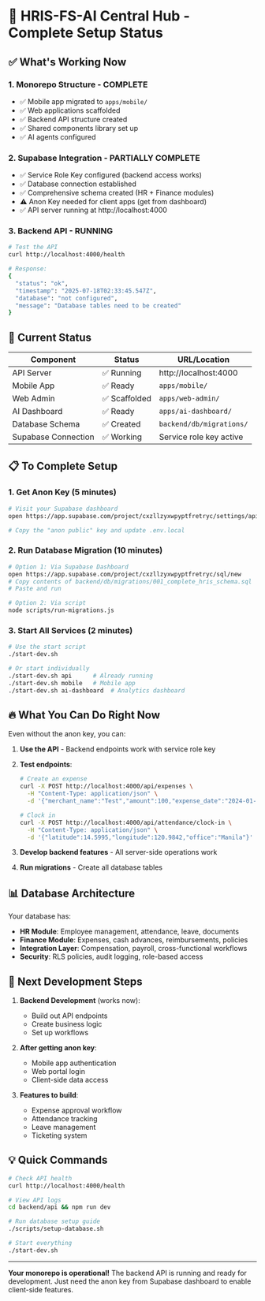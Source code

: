 # 🎉 HRIS-FS-AI Central Hub - Complete Setup Status

## ✅ What's Working Now

### 1. **Monorepo Structure** - COMPLETE
- ✅ Mobile app migrated to `apps/mobile/`
- ✅ Web applications scaffolded
- ✅ Backend API structure created
- ✅ Shared components library set up
- ✅ AI agents configured

### 2. **Supabase Integration** - PARTIALLY COMPLETE
- ✅ Service Role Key configured (backend access works)
- ✅ Database connection established
- ✅ Comprehensive schema created (HR + Finance modules)
- ⚠️ Anon Key needed for client apps (get from dashboard)
- ✅ API server running at http://localhost:4000

### 3. **Backend API** - RUNNING
```bash
# Test the API
curl http://localhost:4000/health

# Response:
{
  "status": "ok",
  "timestamp": "2025-07-18T02:33:45.547Z",
  "database": "not configured",
  "message": "Database tables need to be created"
}
```

## 🚀 Current Status

| Component | Status | URL/Location |
|-----------|--------|--------------|
| API Server | ✅ Running | http://localhost:4000 |
| Mobile App | ✅ Ready | `apps/mobile/` |
| Web Admin | ✅ Scaffolded | `apps/web-admin/` |
| AI Dashboard | ✅ Ready | `apps/ai-dashboard/` |
| Database Schema | ✅ Created | `backend/db/migrations/` |
| Supabase Connection | ✅ Working | Service role key active |

## 📋 To Complete Setup

### 1. **Get Anon Key** (5 minutes)
```bash
# Visit your Supabase dashboard
open https://app.supabase.com/project/cxzllzyxwpyptfretryc/settings/api

# Copy the "anon public" key and update .env.local
```

### 2. **Run Database Migration** (10 minutes)
```bash
# Option 1: Via Supabase Dashboard
open https://app.supabase.com/project/cxzllzyxwpyptfretryc/sql/new
# Copy contents of backend/db/migrations/001_complete_hris_schema.sql
# Paste and run

# Option 2: Via script
node scripts/run-migrations.js
```

### 3. **Start All Services** (2 minutes)
```bash
# Use the start script
./start-dev.sh

# Or start individually
./start-dev.sh api      # Already running
./start-dev.sh mobile   # Mobile app
./start-dev.sh ai-dashboard  # Analytics dashboard
```

## 🔥 What You Can Do Right Now

Even without the anon key, you can:

1. **Use the API** - Backend endpoints work with service role key
2. **Test endpoints**:
   ```bash
   # Create an expense
   curl -X POST http://localhost:4000/api/expenses \
     -H "Content-Type: application/json" \
     -d '{"merchant_name":"Test","amount":100,"expense_date":"2024-01-18"}'
   
   # Clock in
   curl -X POST http://localhost:4000/api/attendance/clock-in \
     -H "Content-Type: application/json" \
     -d '{"latitude":14.5995,"longitude":120.9842,"office":"Manila"}'
   ```

3. **Develop backend features** - All server-side operations work
4. **Run migrations** - Create all database tables

## 📊 Database Architecture

Your database has:
- **HR Module**: Employee management, attendance, leave, documents
- **Finance Module**: Expenses, cash advances, reimbursements, policies
- **Integration Layer**: Compensation, payroll, cross-functional workflows
- **Security**: RLS policies, audit logging, role-based access

## 🎯 Next Development Steps

1. **Backend Development** (works now):
   - Build out API endpoints
   - Create business logic
   - Set up workflows

2. **After getting anon key**:
   - Mobile app authentication
   - Web portal login
   - Client-side data access

3. **Features to build**:
   - Expense approval workflow
   - Attendance tracking
   - Leave management
   - Ticketing system

## 💡 Quick Commands

```bash
# Check API health
curl http://localhost:4000/health

# View API logs
cd backend/api && npm run dev

# Run database setup guide
./scripts/setup-database.sh

# Start everything
./start-dev.sh
```

---

**Your monorepo is operational!** The backend API is running and ready for development. Just need the anon key from Supabase dashboard to enable client-side features.